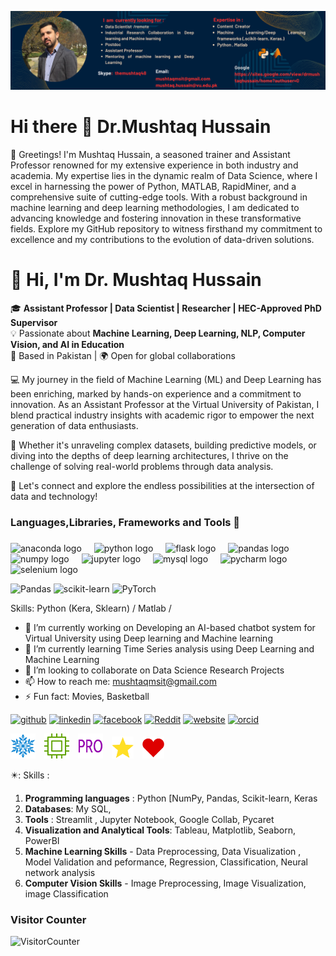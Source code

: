 <p align="center">
<img src="https://github.com/dr-mushtaq/dr-mushtaq/blob/main/Dr%20mUSHTAQ%20hUSSAIN%20(2).png"></a>
</p>
<h1 align="left">Hi there 👋 Dr.Mushtaq Hussain</h1>


👋 Greetings! I'm Mushtaq Hussain, a seasoned trainer and Assistant Professor renowned for my extensive experience in both industry and academia. My expertise lies in the dynamic realm of Data Science, where I excel in harnessing the power of Python, MATLAB, RapidMiner, and a comprehensive suite of cutting-edge tools. With a robust background in machine learning and deep learning methodologies, I am dedicated to advancing knowledge and fostering innovation in these transformative fields. Explore my GitHub repository to witness firsthand my commitment to excellence and my contributions to the evolution of data-driven solutions.

# 👋 Hi, I'm Dr. Mushtaq Hussain  

🎓 **Assistant Professor | Data Scientist | Researcher | HEC-Approved PhD Supervisor**  
💡 Passionate about **Machine Learning, Deep Learning, NLP, Computer Vision, and AI in Education**  
📍 Based in Pakistan | 🌍 Open for global collaborations  

💻 My journey in the field of Machine Learning (ML) and Deep Learning has been enriching, marked by hands-on experience and a commitment to innovation. As an Assistant Professor at the Virtual University of Pakistan, I blend practical industry insights with academic rigor to empower the next generation of data enthusiasts.

🔬 Whether it's unraveling complex datasets, building predictive models, or diving into the depths of deep learning architectures, I thrive on the challenge of solving real-world problems through data analysis.

🚀 Let's connect and explore the endless possibilities at the intersection of data and technology!

###

<h3 align="left">Languages,Libraries, Frameworks and Tools 🐍</h3>

###

<div align="left">
  <img src="https://cdn.jsdelivr.net/gh/devicons/devicon/icons/anaconda/anaconda-original.svg" height="40" alt="anaconda logo"  />
  <img width="12" />
  <img src="https://cdn.jsdelivr.net/gh/devicons/devicon/icons/python/python-original.svg" height="40" alt="python logo"  />
  <img width="12" />
  <img src="https://cdn.jsdelivr.net/gh/devicons/devicon/icons/flask/flask-original.svg" height="40" alt="flask logo"  />
  <img width="12" />
  <img src="https://cdn.jsdelivr.net/gh/devicons/devicon/icons/pandas/pandas-original.svg" height="40" alt="pandas logo"  />
  <img width="12" />
  <img src="https://cdn.jsdelivr.net/gh/devicons/devicon/icons/numpy/numpy-original.svg" height="40" alt="numpy logo"  />
  <img width="12" />
  <img src="https://cdn.jsdelivr.net/gh/devicons/devicon/icons/jupyter/jupyter-original.svg" height="40" alt="jupyter logo"  />
  <img width="12" />
  <img src="https://cdn.jsdelivr.net/gh/devicons/devicon/icons/mysql/mysql-original.svg" height="40" alt="mysql logo"  />
  <img width="12" />
  <img src="https://cdn.jsdelivr.net/gh/devicons/devicon/icons/pycharm/pycharm-original.svg" height="40" alt="pycharm logo"  />
  <img width="12" />
  <img src="https://cdn.jsdelivr.net/gh/devicons/devicon/icons/selenium/selenium-original.svg" height="40" alt="selenium logo"  />
  
  ![Pandas](https://img.shields.io/badge/pandas-%23150458.svg?style=for-the-badge&logo=pandas&logoColor=white)
  ![scikit-learn](https://img.shields.io/badge/scikit--learn-%23F7931E.svg?style=for-the-badge&logo=scikit-learn&logoColor=white)
  ![PyTorch](https://img.shields.io/badge/PyTorch-%23EE4C2C.svg?style=for-the-badge&logo=PyTorch&logoColor=white)
</div>

Skills: Python (Kera, Sklearn) / Matlab /

- 🔭 I’m currently working on Developing an AI-based chatbot system for Virtual University using Deep learning and Machine learning 
- 🌱 I’m currently learning Time Series analysis using Deep Learning and Machine Learning 
- 👯 I’m looking to collaborate on  Data Science Research Projects 
- 📫 How to reach me: mushtaqmsit@gmail.com 
- ⚡ Fun fact: Movies, Basketball 


[<img src='https://cdn.jsdelivr.net/npm/simple-icons@3.0.1/icons/github.svg' alt='github' height='40'>](https://github.com/hussain0048)  [<img src='https://cdn.jsdelivr.net/npm/simple-icons@3.0.1/icons/linkedin.svg' alt='linkedin' height='40'>](https://www.linkedin.com/company/90909828/admin/feed/posts/)  [<img src='https://cdn.jsdelivr.net/npm/simple-icons@3.0.1/icons/facebook.svg' alt='facebook' height='40'>](https://www.facebook.com/CourseTeach)  [<img src='https://cdn.jsdelivr.net/npm/simple-icons@3.0.1/icons/reddit.svg' alt='Reddit' height='40'>](https://www.reddit.com/user/hussain0048)  [<img src='https://cdn.jsdelivr.net/npm/simple-icons@3.0.1/icons/icloud.svg' alt='website' height='40'>](https://coursesteach.com/)  [<img src='https://cdn.jsdelivr.net/npm/simple-icons@3.0.1/icons/orcid.svg' alt='orcid' height='40'>]( 0000-0002-7238-7924)  

<a href='https://archiveprogram.github.com/'><img src='https://raw.githubusercontent.com/acervenky/animated-github-badges/master/assets/acbadge.gif' width='40' height='40'></a> <a href='https://docs.github.com/en/developers'><img src='https://raw.githubusercontent.com/acervenky/animated-github-badges/master/assets/devbadge.gif' width='40' height='40'></a> <a href='https://github.com/pricing'><img src='https://raw.githubusercontent.com/acervenky/animated-github-badges/master/assets/pro.gif' width='40' height='40'></a> <a href='https://stars.github.com/'><img src='https://raw.githubusercontent.com/acervenky/animated-github-badges/master/assets/starbadge.gif' width='35' height='35'></a> <a href='https://docs.github.com/en/github/supporting-the-open-source-community-with-github-sponsors'><img src='https://raw.githubusercontent.com/acervenky/animated-github-badges/master/assets/sponsorbadge.gif' width='35' height='35'></a>

✴️: Skills :

1. **Programming languages** : Python [NumPy, Pandas, Scikit-learn, Keras
2. **Databases**: My SQL,
3. **Tools** : Streamlit , Jupyter Notebook, Google Collab, Pycaret
4. **Visualization and Analytical Tools**: Tableau, Matplotlib, Seaborn, PowerBI
5. **Machine Learning Skills** - Data Preprocessing, Data Visualization , Model Validation and peformance, Regression, Classification, Neural network analysis
6. **Computer Vision Skills** - Image Preprocessing, Image Visualization, image Classification 

### Visitor Counter
![VisitorCounter](https://profile-counter.glitch.me/dr-mushtaq/count.svg)

###

